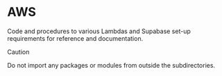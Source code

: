 # AWS

Code and procedures to various Lambdas and Supabase set-up requirements for reference and documentation.

> [!CAUTION]
> Do not import any packages or modules from outside the subdirectories.
